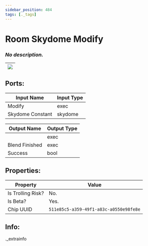 ```yaml
---
sidebar_position: 484
tags: [._tags]
---
```


# Room Skydome Modify


### *No description.*

| ![](https://images-ext-2.discordapp.net/external/MPmIaQzlEPmgGWlgi-WxBBXt0Bjv_zWPkg1y1f_sy3s/https/www.recroomcircuits.com/image/circuit/absolute-value?width=206&height=108) |
|-----|

## Ports:

| Input Name | Input Type |
|-----------|-----------|
| Modify | exec |
| Skydome Constant | skydome |

| Output Name | Output Type |
|-----------|-----------|
|  | exec |
| Blend Finished | exec |
| Success | bool |

## Properties:

| Property  | Value |
|-------------------|-----------|
| Is Trolling Risk? | No. |
| Is Beta? | Yes. |
| Chip UUID | `511e85c5-a359-49f1-a83c-a0550e98fe8e` |

## Info:
._extrainfo